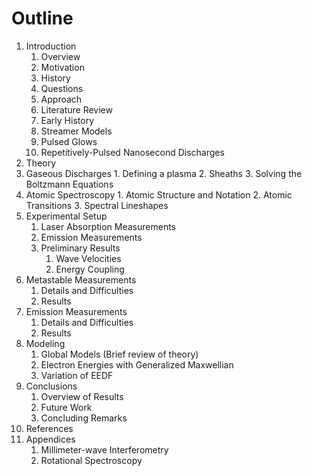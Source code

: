 Outline
=======

1. Introduction
    1. Overview 
      1. Motivation
      2. History
      3. Questions
      4. Approach
    2. Literature Review
      1. Early History
      2. Streamer Models
      3. Pulsed Glows
      4. Repetitively-Pulsed Nanosecond Discharges
2. Theory
  1. Gaseous Discharges
    1. Defining a plasma
    2. Sheaths
    3. Solving the Boltzmann Equations
  2. Atomic Spectroscopy
    1. Atomic Structure and Notation
    2. Atomic Transitions
    3. Spectral Lineshapes
3. Experimental Setup
    1. Laser Absorption Measurements
    2. Emission Measurements
    3. Preliminary Results
        1. Wave Velocities
        2. Energy Coupling
4. Metastable Measurements
    1. Details and Difficulties
    2. Results
5. Emission Measurements
    1. Details and Difficulties
    2. Results
6. Modeling
    1. Global Models (Brief review of theory)
    2. Electron Energies with Generalized Maxwellian
    3. Variation of EEDF
7. Conclusions
    1. Overview of Results
    2. Future Work
    3. Concluding Remarks
8. References
9. Appendices
    1. Millimeter-wave Interferometry
    2. Rotational Spectroscopy
